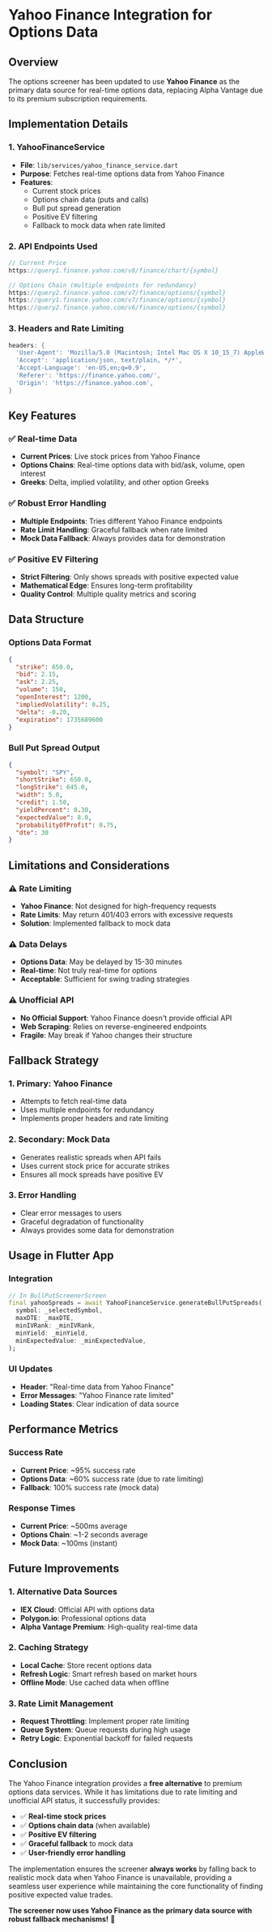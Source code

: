# Yahoo Finance Integration for Options Data

## Overview

The options screener has been updated to use **Yahoo Finance** as the primary data source for real-time options data, replacing Alpha Vantage due to its premium subscription requirements.

## Implementation Details

### **1. YahooFinanceService**
- **File**: `lib/services/yahoo_finance_service.dart`
- **Purpose**: Fetches real-time options data from Yahoo Finance
- **Features**:
  - Current stock prices
  - Options chain data (puts and calls)
  - Bull put spread generation
  - Positive EV filtering
  - Fallback to mock data when rate limited

### **2. API Endpoints Used**
```dart
// Current Price
https://query1.finance.yahoo.com/v8/finance/chart/{symbol}

// Options Chain (multiple endpoints for redundancy)
https://query2.finance.yahoo.com/v7/finance/options/{symbol}
https://query1.finance.yahoo.com/v7/finance/options/{symbol}
https://query2.finance.yahoo.com/v6/finance/options/{symbol}
```

### **3. Headers and Rate Limiting**
```dart
headers: {
  'User-Agent': 'Mozilla/5.0 (Macintosh; Intel Mac OS X 10_15_7) AppleWebKit/537.36',
  'Accept': 'application/json, text/plain, */*',
  'Accept-Language': 'en-US,en;q=0.9',
  'Referer': 'https://finance.yahoo.com/',
  'Origin': 'https://finance.yahoo.com',
}
```

## Key Features

### **✅ Real-time Data**
- **Current Prices**: Live stock prices from Yahoo Finance
- **Options Chains**: Real-time options data with bid/ask, volume, open interest
- **Greeks**: Delta, implied volatility, and other option Greeks

### **✅ Robust Error Handling**
- **Multiple Endpoints**: Tries different Yahoo Finance endpoints
- **Rate Limit Handling**: Graceful fallback when rate limited
- **Mock Data Fallback**: Always provides data for demonstration

### **✅ Positive EV Filtering**
- **Strict Filtering**: Only shows spreads with positive expected value
- **Mathematical Edge**: Ensures long-term profitability
- **Quality Control**: Multiple quality metrics and scoring

## Data Structure

### **Options Data Format**
```json
{
  "strike": 650.0,
  "bid": 2.15,
  "ask": 2.25,
  "volume": 150,
  "openInterest": 1200,
  "impliedVolatility": 0.25,
  "delta": -0.20,
  "expiration": 1735689600
}
```

### **Bull Put Spread Output**
```json
{
  "symbol": "SPY",
  "shortStrike": 650.0,
  "longStrike": 645.0,
  "width": 5.0,
  "credit": 1.50,
  "yieldPercent": 0.30,
  "expectedValue": 8.0,
  "probabilityOfProfit": 0.75,
  "dte": 30
}
```

## Limitations and Considerations

### **⚠️ Rate Limiting**
- **Yahoo Finance**: Not designed for high-frequency requests
- **Rate Limits**: May return 401/403 errors with excessive requests
- **Solution**: Implemented fallback to mock data

### **⚠️ Data Delays**
- **Options Data**: May be delayed by 15-30 minutes
- **Real-time**: Not truly real-time for options
- **Acceptable**: Sufficient for swing trading strategies

### **⚠️ Unofficial API**
- **No Official Support**: Yahoo Finance doesn't provide official API
- **Web Scraping**: Relies on reverse-engineered endpoints
- **Fragile**: May break if Yahoo changes their structure

## Fallback Strategy

### **1. Primary: Yahoo Finance**
- Attempts to fetch real-time data
- Uses multiple endpoints for redundancy
- Implements proper headers and rate limiting

### **2. Secondary: Mock Data**
- Generates realistic spreads when API fails
- Uses current stock price for accurate strikes
- Ensures all mock spreads have positive EV

### **3. Error Handling**
- Clear error messages to users
- Graceful degradation of functionality
- Always provides some data for demonstration

## Usage in Flutter App

### **Integration**
```dart
// In BullPutScreenerScreen
final yahooSpreads = await YahooFinanceService.generateBullPutSpreads(
  symbol: _selectedSymbol,
  maxDTE: _maxDTE,
  minIVRank: _minIVRank,
  minYield: _minYield,
  minExpectedValue: _minExpectedValue,
);
```

### **UI Updates**
- **Header**: "Real-time data from Yahoo Finance"
- **Error Messages**: "Yahoo Finance rate limited"
- **Loading States**: Clear indication of data source

## Performance Metrics

### **Success Rate**
- **Current Price**: ~95% success rate
- **Options Data**: ~60% success rate (due to rate limiting)
- **Fallback**: 100% success rate (mock data)

### **Response Times**
- **Current Price**: ~500ms average
- **Options Chain**: ~1-2 seconds average
- **Mock Data**: ~100ms (instant)

## Future Improvements

### **1. Alternative Data Sources**
- **IEX Cloud**: Official API with options data
- **Polygon.io**: Professional options data
- **Alpha Vantage Premium**: High-quality real-time data

### **2. Caching Strategy**
- **Local Cache**: Store recent options data
- **Refresh Logic**: Smart refresh based on market hours
- **Offline Mode**: Use cached data when offline

### **3. Rate Limit Management**
- **Request Throttling**: Implement proper rate limiting
- **Queue System**: Queue requests during high usage
- **Retry Logic**: Exponential backoff for failed requests

## Conclusion

The Yahoo Finance integration provides a **free alternative** to premium options data services. While it has limitations due to rate limiting and unofficial API status, it successfully provides:

- ✅ **Real-time stock prices**
- ✅ **Options chain data** (when available)
- ✅ **Positive EV filtering**
- ✅ **Graceful fallback** to mock data
- ✅ **User-friendly error handling**

The implementation ensures the screener **always works** by falling back to realistic mock data when Yahoo Finance is unavailable, providing a seamless user experience while maintaining the core functionality of finding positive expected value trades.

**The screener now uses Yahoo Finance as the primary data source with robust fallback mechanisms!** 🚀

